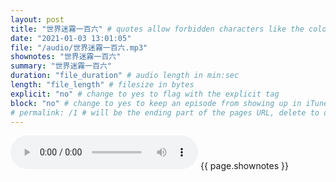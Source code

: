 ```yaml
---
layout: post
title: "世界迷霧一百六" # quotes allow forbidden characters like the colon
date: "2021-01-03 13:01:05"
file: "/audio/世界迷霧一百六.mp3"
shownotes: "世界迷霧一百六"
summary: "世界迷霧一百六"
duration: "file_duration" # audio length in min:sec
length: "file_length" # filesize in bytes
explicit: "no" # change to yes to flag with the explicit tag
block: "no" # change to yes to keep an episode from showing up in iTunes
# permalink: /1 # will be the ending part of the pages URL, delete to default to the title
---
```


<audio controls>
<source src="{{site.url}}{{site.baseurl}}{{ page.file }}" type="audio/x-mp3">
Your browser does not support the audio element.
</audio>
{{ page.shownotes }}
